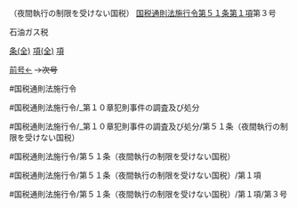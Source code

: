 （夜間執行の制限を受けない国税）
[国税通則法施行令第５１条第１項](国税通則法施行＿令＿第５１条第１項)第３号

石油ガス税

[条(全)](国税通則法施行＿令＿第５１条_.md)    [項(全)](国税通則法施行＿令＿第５１条第１項_.md)    [項](国税通則法施行＿令＿第５１条第１項.md)

[前号←](国税通則法施行＿令＿第５１条第１項第２号.md)  ~~→次号~~

#国税通則法施行令

#国税通則法施行令/_第１０章犯則事件の調査及び処分

#国税通則法施行令/_第１０章犯則事件の調査及び処分/第５１条（夜間執行の制限を受けない国税）

#国税通則法施行令/第５１条（夜間執行の制限を受けない国税）

#国税通則法施行令/第５１条（夜間執行の制限を受けない国税）/第１項

#国税通則法施行令/第５１条（夜間執行の制限を受けない国税）/第１項/第３号

